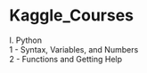 # Kaggle_Courses

I. Python  
  1 - Syntax, Variables, and Numbers  
  2 - Functions and Getting Help

